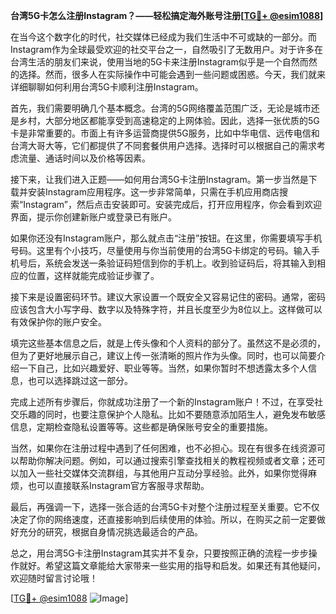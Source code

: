 **台湾5G卡怎么注册Instagram？——轻松搞定海外账号注册[[TG💪+ @esim1088](https://t.me/s/esim1088)]**

在当今这个数字化的时代，社交媒体已经成为我们生活中不可或缺的一部分。而Instagram作为全球最受欢迎的社交平台之一，自然吸引了无数用户。对于许多在台湾生活的朋友们来说，使用当地的5G卡来注册Instagram似乎是一个自然而然的选择。然而，很多人在实际操作中可能会遇到一些问题或困惑。今天，我们就来详细聊聊如何利用台湾5G卡顺利注册Instagram。

首先，我们需要明确几个基本概念。台湾的5G网络覆盖范围广泛，无论是城市还是乡村，大部分地区都能享受到高速稳定的上网体验。因此，选择一张优质的5G卡是非常重要的。市面上有许多运营商提供5G服务，比如中华电信、远传电信和台湾大哥大等，它们都提供了不同套餐供用户选择。选择时可以根据自己的需求考虑流量、通话时间以及价格等因素。

接下来，让我们进入正题——如何用台湾5G卡注册Instagram。第一步当然是下载并安装Instagram应用程序。这一步非常简单，只需在手机应用商店搜索“Instagram”，然后点击安装即可。安装完成后，打开应用程序，你会看到欢迎界面，提示你创建新账户或登录已有账户。

如果你还没有Instagram账户，那么就点击“注册”按钮。在这里，你需要填写手机号码。这里有个小技巧，尽量使用与你当前使用的台湾5G卡绑定的号码。输入手机号后，系统会发送一条验证码短信到你的手机上。收到验证码后，将其输入到相应的位置，这样就能完成验证步骤了。

接下来是设置密码环节。建议大家设置一个既安全又容易记住的密码。通常，密码应该包含大小写字母、数字以及特殊字符，并且长度至少为8位以上。这样做可以有效保护你的账户安全。

填完这些基本信息之后，就是上传头像和个人资料的部分了。虽然这不是必须的，但为了更好地展示自己，建议上传一张清晰的照片作为头像。同时，也可以简要介绍一下自己，比如兴趣爱好、职业等等。当然，如果你暂时不想透露太多个人信息，也可以选择跳过这一部分。

完成上述所有步骤后，你就成功注册了一个新的Instagram账户！不过，在享受社交乐趣的同时，也要注意保护个人隐私。比如不要随意添加陌生人，避免发布敏感信息，定期检查隐私设置等等。这些都是确保账号安全的重要措施。

当然，如果你在注册过程中遇到了任何困难，也不必担心。现在有很多在线资源可以帮助你解决问题。例如，可以通过搜索引擎查找相关的教程视频或者文章；还可以加入一些社交媒体交流群组，与其他用户互动分享经验。此外，如果你觉得麻烦，也可以直接联系Instagram官方客服寻求帮助。

最后，再强调一下，选择一张合适的台湾5G卡对整个注册过程至关重要。它不仅决定了你的网络速度，还直接影响到后续使用的体验。所以，在购买之前一定要做好充分的研究，根据自身情况挑选最适合的产品。

总之，用台湾5G卡注册Instagram其实并不复杂，只要按照正确的流程一步步操作就好。希望这篇文章能给大家带来一些实用的指导和启发。如果还有其他疑问，欢迎随时留言讨论哦！

[[TG💪+ @esim1088](https://t.me/s/esim1088) ![Image](https://i.postimg.cc/4NQfJmqS/Snipaste-2025-05-13-00-14-12.png)]